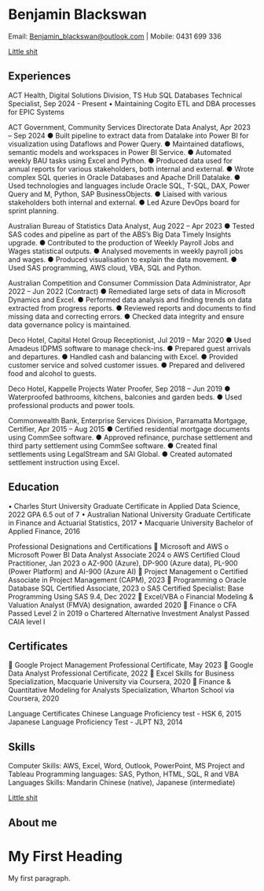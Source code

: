 # Benjamin Blackswan
Email: Benjamin_blackswan@outlook.com   |   Mobile: 0431 699 336  

[Little shit](https://www.facebook.com/photo/?fbid=3401309036567034&set=pob.100016816992199)
    

## Experiences
ACT Health, Digital Solutions Division, TS Hub
SQL Databases Technical Specialist, Sep 2024 - Present
•	Maintaining Cogito ETL and DBA processes for EPIC Systems

ACT Government, Community Services Directorate
Data Analyst, Apr 2023 – Sep 2024
●	Built pipeline to extract data from Datalake into Power BI for visualization using Dataflows and Power Query.
●	Maintained dataflows, semantic models and workspaces in Power BI Service.
●	Automated weekly BAU tasks using Excel and Python.
●	Produced data used for annual reports for various stakeholders, both internal and external.
●	Wrote complex SQL queries in Oracle Databases and Apache Drill Datalake.
●	Used technologies and languages include Oracle SQL, T-SQL, DAX, Power Query and M, Python, SAP BusinessObjects.
●	Liaised with various stakeholders both internal and external.
●	Led Azure DevOps board for sprint planning.

Australian Bureau of Statistics
Data Analyst, Aug 2022 – Apr 2023
●	Tested SAS codes and pipeline as part of the ABS’s Big Data Timely Insights upgrade.
●	Contributed to the production of Weekly Payroll Jobs and Wages statistical outputs.
●	Analysed movements in weekly payroll jobs and wages.
●	Produced visualisation to explain the data movement.
●	Used SAS programming, AWS cloud, VBA, SQL and Python.

Australian Competition and Consumer Commission
Data Administrator, Apr 2022 – Jun 2022 (Contract)
●	Remediated large sets of data in Microsoft Dynamics and Excel.
●	Performed data analysis and finding trends on data extracted from progress reports.
●	Reviewed reports and documents to find missing data and correcting errors.
●	Checked data integrity and ensure data governance policy is maintained.

Deco Hotel, Capital Hotel Group
Receptionist, Jul 2019 – Mar 2020
●	Used Amadeus IDPMS software to manage check-ins.
●	Prepared guest arrivals and departures.
●	Handled cash and balancing with Excel.
●	Provided customer service and solved customer issues.
●	Prepared and delivered food and alcohol to guests.

Deco Hotel, Kappelle Projects
Water Proofer, Sep 2018 – Jun 2019
●	Waterproofed bathrooms, kitchens, balconies and garden beds.
●	Used professional products and power tools.

Commonwealth Bank, Enterprise Services Division, Parramatta
Mortgage, Certifier, Apr 2015 – Aug 2015
●	Certified residential mortgage documents using CommSee software.
●	Approved refinance, purchase settlement and third party settlement using CommSee software.
●	Created final settlements using LegalStream and SAI Global.
●	Created automated settlement instruction using Excel. 
## Education
•	Charles Sturt University
Graduate Certificate in Applied Data Science, 2022 GPA 6.5 out of 7
•	Australian National University
Graduate Certificate in Finance and Actuarial Statistics, 2017
•	Macquarie University 
Bachelor of Applied Finance, 2016

Professional Designations and Certifications
	Microsoft and AWS
o	Microsoft Power BI Data Analyst Associate 2024
o	AWS Certified Cloud Practitioner, Jan 2023
o	AZ-900 (Azure), DP-900 (Azure data), PL-900 (Power Platform) and AI-900 (Azure AI)
	Project Management
o	Certified Associate in Project Management (CAPM), 2023
	Programming
o	Oracle Database SQL Certified Associate, 2023
o	SAS Certified Specialist: Base Programming Using SAS 9.4, Dec 2022
	Excel/VBA
o	Financial Modeling & Valuation Analyst (FMVA) designation, awarded 2020
	Finance
o	CFA Passed Level 2 in 2019
o	Chartered Alternative Investment Analyst Passed CAIA level I

## Certificates
	Google Project Management Professional Certificate, May 2023
	Google Data Analyst Professional Certificate, 2022
	Excel Skills for Business Specialization, Macquarie University via Coursera, 2020
	Finance & Quantitative Modeling for Analysts Specialization, Wharton School via Coursera, 2020

Language Certificates
Chinese Language Proficiency test - HSK 6, 2015                                         
Japanese Language Proficiency Test - JLPT N3, 2014
	
## Skills
Computer Skills: AWS, Excel, Word, Outlook, PowerPoint, MS Project and Tableau
Programming languages: SAS, Python, HTML, SQL, R and VBA
Languages Skills: Mandarin Chinese (native), Japanese (intermediate)



[Little shit](https://www.facebook.com/photo/?fbid=3401309036567034&set=pob.100016816992199)



## About me

 <!DOCTYPE html>
<html>
<body>

<h1>My First Heading</h1>
<p>My first paragraph.</p>

</body>
</html> 
